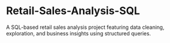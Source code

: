 # Retail-Sales-Analysis-SQL
A SQL-based retail sales analysis project featuring data cleaning, exploration, and business insights using structured queries.
